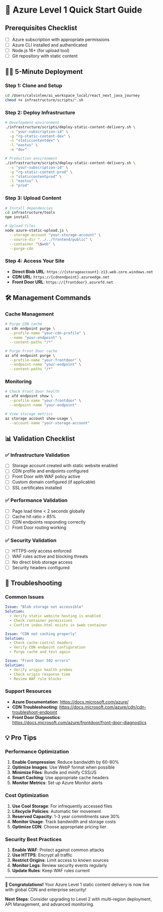 # 🚀 Azure Level 1 Quick Start Guide

## Prerequisites Checklist
- [ ] Azure subscription with appropriate permissions
- [ ] Azure CLI installed and authenticated
- [ ] Node.js 16+ (for upload tool)
- [ ] Git repository with static content

## 🏃‍♂️ 5-Minute Deployment

### Step 1: Clone and Setup
```bash
cd /Users/calvinlee/ai_workspace_local/react_next_java_journey
chmod +x infrastructure/scripts/*.sh
```

### Step 2: Deploy Infrastructure
```bash
# Development environment
./infrastructure/scripts/deploy-static-content-delivery.sh \
  -s "your-subscription-id" \
  -g "rg-static-content-dev" \
  -n "staticcontentdev" \
  -l "eastus" \
  -e "dev"

# Production environment  
./infrastructure/scripts/deploy-static-content-delivery.sh \
  -s "your-subscription-id" \
  -g "rg-static-content-prod" \
  -n "staticcontentprod" \
  -l "eastus" \
  -e "prod"
```

### Step 3: Upload Content
```bash
# Install dependencies
cd infrastructure/tools
npm install

# Upload files
node azure-static-upload.js \
  --storage-account "your-storage-account" \
  --source-dir "../../frontend/public" \
  --container "\$web" \
  --purge-cdn
```

### Step 4: Access Your Site
- **Direct Blob URL**: `https://{storageaccount}.z13.web.core.windows.net`
- **CDN URL**: `https://{cdnendpoint}.azureedge.net`
- **Front Door URL**: `https://{frontdoor}.azurefd.net`

## 🛠️ Management Commands

### Cache Management
```bash
# Purge CDN cache
az cdn endpoint purge \
  --profile-name "your-cdn-profile" \
  --name "your-endpoint" \
  --content-paths "/*"

# Purge Front Door cache  
az afd endpoint purge \
  --profile-name "your-frontdoor" \
  --endpoint-name "your-endpoint" \
  --content-paths "/*"
```

### Monitoring
```bash
# Check Front Door health
az afd endpoint show \
  --profile-name "your-frontdoor" \
  --endpoint-name "your-endpoint"

# View storage metrics
az storage account show-usage \
  --account-name "your-storage-account"
```

## 📊 Validation Checklist

### ✅ Infrastructure Validation
- [ ] Storage account created with static website enabled
- [ ] CDN profile and endpoints configured
- [ ] Front Door with WAF policy active
- [ ] Custom domain configured (if applicable)
- [ ] SSL certificates installed

### ✅ Performance Validation
- [ ] Page load time < 2 seconds globally
- [ ] Cache hit ratio > 85%
- [ ] CDN endpoints responding correctly
- [ ] Front Door routing working

### ✅ Security Validation
- [ ] HTTPS-only access enforced
- [ ] WAF rules active and blocking threats
- [ ] No direct blob storage access
- [ ] Security headers configured

## 🚨 Troubleshooting

### Common Issues
```yaml
Issue: "Blob storage not accessible"
Solution: 
  - Verify static website hosting is enabled
  - Check container permissions
  - Confirm index.html exists in $web container

Issue: "CDN not caching properly"
Solution:
  - Check cache-control headers
  - Verify CDN endpoint configuration
  - Purge cache and test again

Issue: "Front Door 502 errors"
Solution:
  - Verify origin health probes
  - Check origin response time
  - Review WAF rule blocks
```

### Support Resources
- **Azure Documentation**: https://docs.microsoft.com/azure/
- **CDN Troubleshooting**: https://docs.microsoft.com/azure/cdn/cdn-troubleshoot-endpoint
- **Front Door Diagnostics**: https://docs.microsoft.com/azure/frontdoor/front-door-diagnostics

## 💡 Pro Tips

### Performance Optimization
1. **Enable Compression**: Reduce bandwidth by 60-80%
2. **Optimize Images**: Use WebP format when possible
3. **Minimize Files**: Bundle and minify CSS/JS
4. **Smart Caching**: Use appropriate cache headers
5. **Monitor Metrics**: Set up Azure Monitor alerts

### Cost Optimization
1. **Use Cool Storage**: For infrequently accessed files
2. **Lifecycle Policies**: Automatic tier movement
3. **Reserved Capacity**: 1-3 year commitments save 30%
4. **Monitor Usage**: Track bandwidth and storage costs
5. **Optimize CDN**: Choose appropriate pricing tier

### Security Best Practices
1. **Enable WAF**: Protect against common attacks
2. **Use HTTPS**: Encrypt all traffic
3. **Restrict Origins**: Limit access to known sources
4. **Monitor Logs**: Review security events regularly
5. **Update Rules**: Keep WAF rules current

---

**🎉 Congratulations!** Your Azure Level 1 static content delivery is now live with global CDN and enterprise security!

**Next Steps**: Consider upgrading to Level 2 with multi-region deployment, API Management, and advanced monitoring.